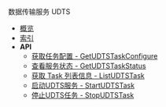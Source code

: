 <div class="sidebar_title ">数据传输服务 UDTS</div>

- [概览](api/udts-api/README.md)
- [索引](api/udts-api/index.md)
- **API**
    - [获取任务配置 - GetUDTSTaskConfigure](api/udts-api/get_udts_task_configure)
    - [查看服务状态 - GetUDTSTaskStatus](api/udts-api/get_udts_task_status)
    - [获取 Task 列表信息 - ListUDTSTask](api/udts-api/list_udts_task)
    - [启动UDTS服务 - StartUDTSTask](api/udts-api/start_udts_task)
    - [停止UDTS任务 - StopUDTSTask](api/udts-api/stop_udts_task)
